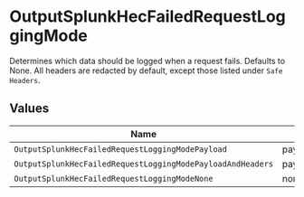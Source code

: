 # OutputSplunkHecFailedRequestLoggingMode

Determines which data should be logged when a request fails. Defaults to None.  All headers are redacted by default, except those listed under `Safe Headers`.


## Values

| Name                                                       | Value                                                      |
| ---------------------------------------------------------- | ---------------------------------------------------------- |
| `OutputSplunkHecFailedRequestLoggingModePayload`           | payload                                                    |
| `OutputSplunkHecFailedRequestLoggingModePayloadAndHeaders` | payloadAndHeaders                                          |
| `OutputSplunkHecFailedRequestLoggingModeNone`              | none                                                       |